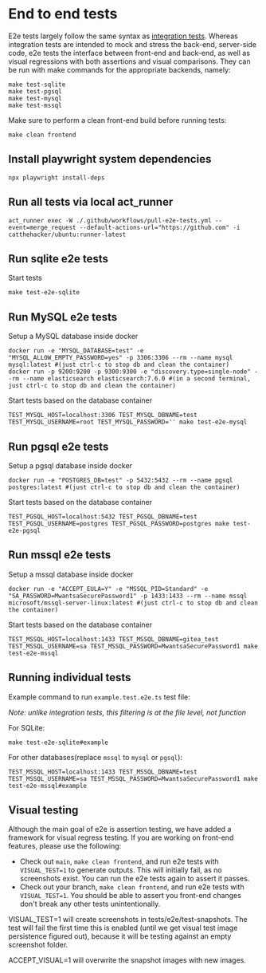 # End to end tests

E2e tests largely follow the same syntax as [integration tests](../integration).
Whereas integration tests are intended to mock and stress the back-end, server-side code, e2e tests the interface between front-end and back-end, as well as visual regressions with both assertions and visual comparisons.
They can be run with make commands for the appropriate backends, namely:
```shell
make test-sqlite
make test-pgsql
make test-mysql
make test-mssql
```

Make sure to perform a clean front-end build before running tests:
```
make clean frontend
```

## Install playwright system dependencies
```
npx playwright install-deps
```


## Run all tests via local act_runner
```
act_runner exec -W ./.github/workflows/pull-e2e-tests.yml --event=merge_request --default-actions-url="https://github.com" -i catthehacker/ubuntu:runner-latest
```

## Run sqlite e2e tests
Start tests
```
make test-e2e-sqlite
```

## Run MySQL e2e tests
Setup a MySQL database inside docker
```
docker run -e "MYSQL_DATABASE=test" -e "MYSQL_ALLOW_EMPTY_PASSWORD=yes" -p 3306:3306 --rm --name mysql mysql:latest #(just ctrl-c to stop db and clean the container)
docker run -p 9200:9200 -p 9300:9300 -e "discovery.type=single-node" --rm --name elasticsearch elasticsearch:7.6.0 #(in a second terminal, just ctrl-c to stop db and clean the container)
```
Start tests based on the database container
```
TEST_MYSQL_HOST=localhost:3306 TEST_MYSQL_DBNAME=test TEST_MYSQL_USERNAME=root TEST_MYSQL_PASSWORD='' make test-e2e-mysql
```

## Run pgsql e2e tests
Setup a pgsql database inside docker
```
docker run -e "POSTGRES_DB=test" -p 5432:5432 --rm --name pgsql postgres:latest #(just ctrl-c to stop db and clean the container)
```
Start tests based on the database container
```
TEST_PGSQL_HOST=localhost:5432 TEST_PGSQL_DBNAME=test TEST_PGSQL_USERNAME=postgres TEST_PGSQL_PASSWORD=postgres make test-e2e-pgsql
```

## Run mssql e2e tests
Setup a mssql database inside docker
```
docker run -e "ACCEPT_EULA=Y" -e "MSSQL_PID=Standard" -e "SA_PASSWORD=MwantsaSecurePassword1" -p 1433:1433 --rm --name mssql microsoft/mssql-server-linux:latest #(just ctrl-c to stop db and clean the container)
```
Start tests based on the database container
```
TEST_MSSQL_HOST=localhost:1433 TEST_MSSQL_DBNAME=gitea_test TEST_MSSQL_USERNAME=sa TEST_MSSQL_PASSWORD=MwantsaSecurePassword1 make test-e2e-mssql
```

## Running individual tests

Example command to run `example.test.e2e.ts` test file:

_Note: unlike integration tests, this filtering is at the file level, not function_

For SQLite:

```
make test-e2e-sqlite#example
```

For other databases(replace `mssql` to `mysql` or `pgsql`):

```
TEST_MSSQL_HOST=localhost:1433 TEST_MSSQL_DBNAME=test TEST_MSSQL_USERNAME=sa TEST_MSSQL_PASSWORD=MwantsaSecurePassword1 make test-e2e-mssql#example
```

## Visual testing

Although the main goal of e2e is assertion testing, we have added a framework for visual regress testing. If you are working on front-end features, please use the following:
 - Check out `main`, `make clean frontend`, and run e2e tests with `VISUAL_TEST=1` to generate outputs. This will initially fail, as no screenshots exist. You can run the e2e tests again to assert it passes.
 - Check out your branch, `make clean frontend`, and run e2e tests with `VISUAL_TEST=1`. You should be able to assert you front-end changes don't break any other tests unintentionally. 

VISUAL_TEST=1 will create screenshots in tests/e2e/test-snapshots. The test will fail the first time this is enabled (until we get visual test image persistence figured out), because it will be testing against an empty screenshot folder. 

ACCEPT_VISUAL=1 will overwrite the snapshot images with new images.

